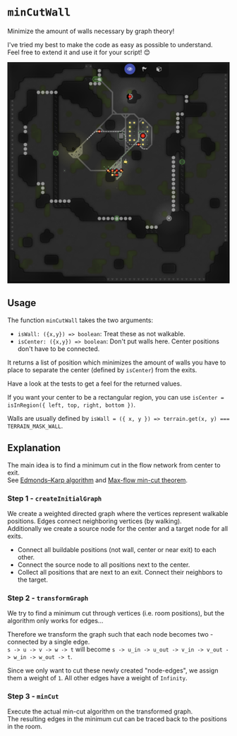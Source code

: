 # `minCutWall`

Minimize the amount of walls necessary by graph theory!

I've tried my best to make the code as easy as possible to understand.\
Feel free to extend it and use it for your script! 😊

![Visualization of `minCutWall` computation result](assets/minCutWall.png)

## Usage

The function `minCutWall` takes the two arguments:

- `isWall: ({x,y}) => boolean`: Treat these as not walkable.
- `isCenter: ({x,y}) => boolean`: Don't put walls here. Center positions don't have to be connected.

It returns a list of position which minimizes the amount of walls you have to place to separate the center (defined by `isCenter`) from the exits.

Have a look at the tests to get a feel for the returned values.

If you want your center to be a rectangular region, you can use `isCenter = isInRegion({ left, top, right, bottom })`.

Walls are usually defined by `isWall = ({ x, y }) => terrain.get(x, y) === TERRAIN_MASK_WALL`.

## Explanation

The main idea is to find a minimum cut in the flow network from center to exit.\
See [Edmonds–Karp algorithm](https://en.wikipedia.org/wiki/Edmonds%E2%80%93Karp_algorithm) and [Max-flow min-cut theorem](https://en.wikipedia.org/wiki/Max-flow_min-cut_theorem).

### Step 1 - `createInitialGraph`

We create a weighted directed graph where the vertices represent walkable positions. Edges connect neighboring vertices (by walking).\
Additionally we create a source node for the center and a target node for all exits.

- Connect all buildable positions (not wall, center or near exit) to each other.
- Connect the source node to all positions next to the center.
- Collect all positions that are next to an exit. Connect their neighbors to the target.

### Step 2 - `transformGraph`

We try to find a minimum cut through vertices (i.e. room positions), but the algorithm only works for edges...

Therefore we transform the graph such that each node becomes two - connected by a single edge.\
`s -> u -> v -> w -> t` will become `s -> u_in -> u_out -> v_in -> v_out -> w_in -> w_out -> t`.

Since we only want to cut these newly created "node-edges", we assign them a weight of `1`. All other edges have a weight of `Infinity`.

### Step 3 - `minCut`

Execute the actual min-cut algorithm on the transformed graph.\
The resulting edges in the minimum cut can be traced back to the positions in the room.
